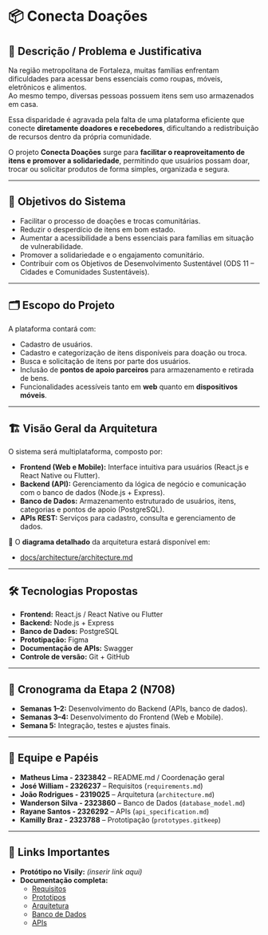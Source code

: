 # 📦 Conecta Doações

## 📌 Descrição / Problema e Justificativa
Na região metropolitana de Fortaleza, muitas famílias enfrentam dificuldades para acessar bens essenciais como roupas, móveis, eletrônicos e alimentos.  
Ao mesmo tempo, diversas pessoas possuem itens sem uso armazenados em casa.  

Essa disparidade é agravada pela falta de uma plataforma eficiente que conecte **diretamente doadores e recebedores**, dificultando a redistribuição de recursos dentro da própria comunidade.  

O projeto **Conecta Doações** surge para **facilitar o reaproveitamento de itens e promover a solidariedade**, permitindo que usuários possam doar, trocar ou solicitar produtos de forma simples, organizada e segura.

---

## 🎯 Objetivos do Sistema
- Facilitar o processo de doações e trocas comunitárias.  
- Reduzir o desperdício de itens em bom estado.  
- Aumentar a acessibilidade a bens essenciais para famílias em situação de vulnerabilidade.  
- Promover a solidariedade e o engajamento comunitário.  
- Contribuir com os Objetivos de Desenvolvimento Sustentável (ODS 11 – Cidades e Comunidades Sustentáveis).  

---

## 🗂 Escopo do Projeto
A plataforma contará com:  
- Cadastro de usuários.  
- Cadastro e categorização de itens disponíveis para doação ou troca.  
- Busca e solicitação de itens por parte dos usuários.  
- Inclusão de **pontos de apoio parceiros** para armazenamento e retirada de bens.  
- Funcionalidades acessíveis tanto em **web** quanto em **dispositivos móveis**.  

---

## 🏗 Visão Geral da Arquitetura
O sistema será multiplataforma, composto por:  

- **Frontend (Web e Mobile):** Interface intuitiva para usuários (React.js e React Native ou Flutter).  
- **Backend (API):** Gerenciamento da lógica de negócio e comunicação com o banco de dados (Node.js + Express).  
- **Banco de Dados:** Armazenamento estruturado de usuários, itens, categorias e pontos de apoio (PostgreSQL).  
- **APIs REST:** Serviços para cadastro, consulta e gerenciamento de dados.  

📌 O **diagrama detalhado** da arquitetura estará disponível em:  
- [docs/architecture/architecture.md](docs/architecture/architecture.md)  

---

## 🛠 Tecnologias Propostas
- **Frontend:** React.js / React Native ou Flutter  
- **Backend:** Node.js + Express  
- **Banco de Dados:** PostgreSQL  
- **Prototipação:** Figma  
- **Documentação de APIs:** Swagger  
- **Controle de versão:** Git + GitHub  

---

## 📅 Cronograma da Etapa 2 (N708)
- **Semanas 1–2:** Desenvolvimento do Backend (APIs, banco de dados).  
- **Semanas 3–4:** Desenvolvimento do Frontend (Web e Mobile).  
- **Semana 5:** Integração, testes e ajustes finais.  

---

## 👥 Equipe e Papéis
- **Matheus Lima - 2323842** – README.md / Coordenação geral  
- **José William - 2326237** – Requisitos (`requirements.md`)  
- **João Rodrigues - 2319025** – Arquitetura (`architecture.md`)  
- **Wanderson Silva - 2323860** – Banco de Dados (`database_model.md`)  
- **Rayane Santos - 2326292** – APIs (`api_specification.md`)  
- **Kamilly Braz - 2323788** – Prototipação (`prototypes.gitkeep`)  

---

## 🔗 Links Importantes
- **Protótipo no Visily:** _(inserir link aqui)_  
- **Documentação completa:**
  - [Requisitos](docs/requirements/requirements.md)
  - [Prototipos](docs/prototypes.gitkeep)  
  - [Arquitetura](docs/architecture/architecture.md)  
  - [Banco de Dados](docs/database/database_model.md)  
  - [APIs](docs/api/api_specification.md)  


